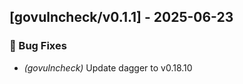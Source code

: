 ## [govulncheck/v0.1.1] - 2025-06-23

### 🐛 Bug Fixes

- *(govulncheck)* Update dagger to v0.18.10

